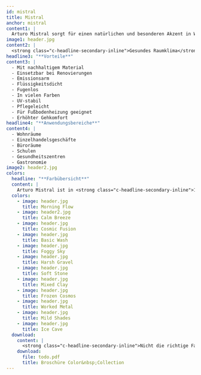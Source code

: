 ```yaml
---
id: mistral
title: Mistral
anchor: mistral
content1: |
  Arturo Mistral sorgt für einen natürlichen und besonderen Akzent in Wohn- und Büroräumen, Einzelhandelsgeschäften und Restaurants. Die farbige, UV-stabile, lösemittelfreie 2-komponentige Verlaufbeschichtung auf Basis von Polyurethanharz hat eine natürliche, mineralische Ausstrahlung. Diese entsteht durch einen recycelten, nachwachsenden Rohstoff, durch den eine robuste, raue Ausstrahlung mit einer changierenden Oberfläche geschaffen wird. Durch dieses gewisse Extra unterscheidet sich Arturo Mistral von den anderen Beschichtungen ihrer Klasse - und behält dennoch die typischen Produkteigenschaften einer PU-Verlaufbeschichtung bei.
image1: header.jpg
content2: |
  <strong class="c-headline-secondary-inline">Gesundes Raumklima</strong>: Arturo strebt die Entwicklung der nachhaltigsten Kunstharzböden an. Konventionelle Rohstoffe werden kritisch hinterfragt und alternative, nachhaltigere Materialien geprüft. Bei der Arturo Mistral Verlaufbeschichtung wurde der fossile Rohstoff durch eine organische, nachwachsende Komponente ersetzt. Diese verleiht der Beschichtung die markante, raue Ausstrahlung und sorgt für eine authentische, mineralische Oberflächenstruktur. Das Arturo Mistral Bodensystem ist emissionsarm gemäß AgBB und trägt zu einem gesunden Raumklima bei.
headline3: "**Vorteile**"
content3: |
  - Mit nachhaltigem Material
  - Einsetzbar bei Renovierungen
  - Emissionsarm
  - Flüssigkeitsdicht
  - Fugenlos
  - In vielen Farben 
  - UV-stabil
  - Pflegeleicht
  - Für Fußbodenheizung geeignet
  - Erhöhter Gehkomfort
headline4: "**Anwendungsbereiche**"
content4: |
  - Wohnräume
  - Einzelhandelsgeschäfte
  - Büroräume
  - Schulen
  - Gesundheitszentren
  - Gastronomie
image2: header2.jpg
colors:
  headline: "**Farbübersicht**"
  content: |
    Arturo Mistral ist in <strong class="c-headline-secondary-inline">12 Farben</strong> lieferbar. Bei der Applikation werden zwei Farben miteinander gemischt, wodurch der Betonlook von Arturo Mistral entsteht. Im Zusammenspiel mit einem recycelten, nachwachsenden Zusatzstoff, entstehen einzigartige Farbschattierungen und das natürliche Aussehen von Arturo Mistral.
  colors:
    - image: header.jpg
      title: Morning Flow
    - image: header2.jpg
      title: Calm Breeze
    - image: header.jpg
      title: Cosmic Fusion
    - image: header.jpg
      title: Basic Wash
    - image: header.jpg
      title: Foggy Sky
    - image: header.jpg
      title: Harsh Gravel
    - image: header.jpg
      title: Soft Stone
    - image: header.jpg
      title: Mixed Clay
    - image: header.jpg
      title: Frozen Cosmos
    - image: header.jpg
      title: Worked Metal
    - image: header.jpg
      title: Mild Shades
    - image: header.jpg
      title: Ice Cave
  download:
    content: |
      <strong class="c-headline-secondary-inline">Nicht die richtige Farbe dabei?</strong> Hier finden Sie die gesamte Farbauswahl:
    download:
      file: todo.pdf
      title: Broschüre Color&nbsp;Collection
---
```

